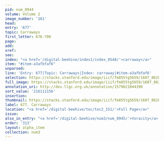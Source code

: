 ```yaml
---
pid: num_0944
volume: Volume 2
image_number: '161'
head:
entry: '677'
topic: Carraways
first_letter: 676-700
page:
add:
xref:
see:
index: "<a href='/digital-beehive/index1/index_0548/'>carraway</a>"
item: "#item-a3afbfaf6"
unparsed:
line: 'Entry: 677|Topic: Carraways|Index: carraway|#item-a3afbfaf6'
selection: https://stacks.stanford.edu/image/iiif/fm855tg5659/1607_0628/430,1156,2828,286/full/0/default.jpg
full_image: https://stacks.stanford.edu/image/iiif/fm855tg5659/1607_0628/full/full/0/default.jpg
annotation_uri: http://dev.llgc.org.uk/annotation/1579621044398
sort_value: '216111156'
insertion:
thumbnail: https://stacks.stanford.edu/image/iiif/fm855tg5659/1607_0628/430,1156,600,180/250,/0/default.jpg
label: 677. Carraways
location: "<a href='/digital-beehive/toc/toc2_151/'>Full Page</a>"
issue:
also_in_entry: "<a href='/digital-beehive/num3/num_0945/'>Voracity</a>|<a href='/digital-beehive/num3/num_0946/'>Supplying</a>"
order: '313'
layout: alpha_item
collection: num3
---
```

